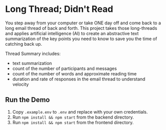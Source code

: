 
# Long Thread; Didn't Read

You step away from your computer or take ONE day off and come back to a long
email thread of back and forth. This project takes those long-threads and
applies artificial intelligence (AI) to create an abstractive text
summarization of the key points you need to know to save you the time of catching
back up.

Thread Summary includes:

- text summarization
- count of the number of participants and messages
- count of the number of words and approximate reading time
- duration and rate of responses in the email thread to understand velocity

## Run the Demo

1. Copy `.example.env` to `.env` and replace with your own credentials.
2. Run `npm install && npm start` from the backend directory.
3. Run `npm install && npm start` from the frontend directory.





